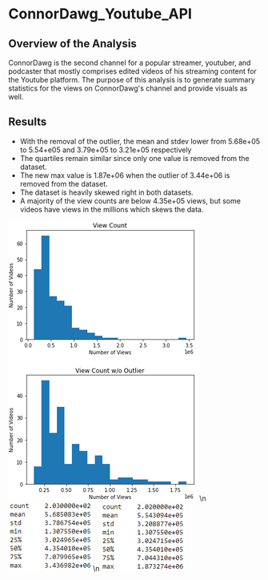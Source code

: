 # ConnorDawg_Youtube_API

## Overview of the Analysis

ConnorDawg is the second channel for a popular streamer, youtuber, and podcaster that mostly comprises
edited videos of his streaming content for the Youtube platform. The purpose of this analysis is to 
generate summary statistics for the views on ConnorDawg's channel and provide visuals as well.

## Results

* With the removal of the outlier, the mean and stdev lower from 5.68e+05 to 5.54+e05 and 3.79e+05 to 3.21e+05 respectively
* The quartiles remain similar since only one value is removed from the dataset.
* The new max value is 1.87e+06 when the outlier of 3.44e+06 is removed from the dataset.
* The dataset is heavily skewed right in both datasets.
* A majority of the view counts are below 4.35e+05 views, but some videos have views in the millions which skews the data. 

![Histogram Plots](/Resources/HistogramPlots.png "Histogram Plots")\n
![Stats With Outlier](/Resources/StatsWithOutlier.png "Stats With Outlier")\n
![Stats Without Outlier](/Resources/StatsWithoutOutlier.png "Stats Without Outlier")